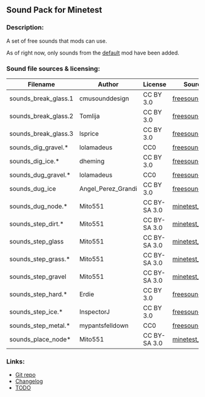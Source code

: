 ## Sound Pack for Minetest

### Description:

A set of free sounds that mods can use.

As of right now, only sounds from the [default][] mod have been added.

### Sound file sources & licensing:

| Filename             | Author             | License      | Source                     |
| -------------------- | ------------------ | ------------ | -------------------------- |
| sounds_break_glass.1 | cmusounddesign     | CC BY 3.0    | [freesound.org][fs.71947]  |
| sounds_break_glass.2 | Tomlija            | CC BY 3.0    | [freesound.org][fs.97669]  |
| sounds_break_glass.3 | lsprice            | CC BY 3.0    | [freesound.org][fs.88808]  |
| sounds_dig_gravel.*  | lolamadeus         | CC0          | [freesound.org][fs.179341] |
| sounds_dig_ice.*     | dheming            | CC BY 3.0    | [freesound.org][fs.268023] |
| sounds_dug_gravel.*  | lolamadeus         | CC0          | [freesound.org][fs.179341] |
| sounds_dug_ice       | Angel_Perez_Grandi | CC BY 3.0    | [freesound.org][fs.49190]  |
| sounds_dug_node.*    | Mito551            | CC BY-SA 3.0 | [minetest_game][default]   |
| sounds_step_dirt.*   | Mito551            | CC BY-SA 3.0 | [minetest_game][default]   |
| sounds_step_glass    | Mito551            | CC BY-SA 3.0 | [minetest_game][default]   |
| sounds_step_grass.*  | Mito551            | CC BY-SA 3.0 | [minetest_game][default]   |
| sounds_step_gravel   | Mito551            | CC BY-SA 3.0 | [minetest_game][default]   |
| sounds_step_hard.*   | Erdie              | CC BY 3.0    | [freesound.org][fs.41579]  |
| sounds_step_ice.*    | InspectorJ         | CC BY 3.0    | [freesound.org][fs.416967] |
| sounds_step_metal.*  | mypantsfelldown    | CC0          | [freesound.org][fs.398937] |
| sounds_place_node*   | Mito551            | CC BY-SA 3.0 | [minetest_game][default]   |

### Links:

- [Git repo](https://github.com/AntumMT/mod-sounds)
- [Changelog](changelog.txt)
- [TODO](TODO.txt)


[default]: https://github.com/minetest/minetest_game/tree/master/mods/default
[fs.41579]: https://freesound.org/people/Erdie/sounds/41579
[fs.49190]: https://freesound.org/people/Angel_Perez_Grandi/sounds/49190
[fs.71947]: https://freesound.org/people/cmusounddesign/sounds/71947
[fs.88808]: https://www.freesound.org/people/lsprice/sounds/88808
[fs.97669]: https://www.freesound.org/people/Tomlija/sounds/97669
[fs.179341]: https://freesound.org/people/lolamadeus/sounds/179341
[fs.268023]: https://freesound.org/people/dheming/sounds/268023
[fs.398937]: https://freesound.org/people/mypantsfelldown/sounds/398937
[fs.416967]: https://freesound.org/people/InspectorJ/sounds/416967
